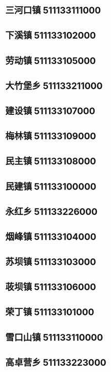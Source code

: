 # 三河口镇 511133111000
# 下溪镇 511133102000
# 劳动镇 511133105000
# 大竹堡乡 511133211000
# 建设镇 511133107000
# 梅林镇 511133109000
# 民主镇 511133108000
# 民建镇 511133100000
# 永红乡 511133226000
# 烟峰镇 511133104000
# 苏坝镇 511133103000
# 荍坝镇 511133106000
# 荣丁镇 511133101000
# 雪口山镇 511133110000
# 高卓营乡 511133223000
